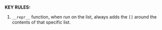 **KEY RULES:**

1) `__repr__` function, when run on the list, always adds the `[]` around the contents of that specific list.